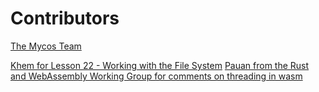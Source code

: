 # Contributors
[The Mycos Team](https://mycostech.com)

[Khem for Lesson 22 - Working with the File System](https://github.com/etc3tera)
[Pauan from the Rust and WebAssembly Working Group for comments on threading in wasm](https://github.com/Pauan)

